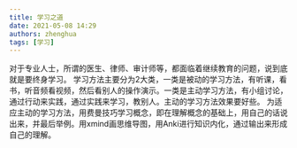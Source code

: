 ```yaml
---
title: 学习之道
date: 2021-05-08 14:29
authors: zhenghua
tags: [学习]
---
```


对于专业人士，所谓的医生、律师、审计师等，都面临着继续教育的问题，说到底就是要终身学习。
学习方法主要分为2大类，一类是被动的学习方法，有听课，看书，听音频看视频，然后看别人的操作演示。一类是主动学习方法，有小组讨论，通过行动来实践，通过实践来学习，教别人。主动的学习方法效果要好些。
为适应主动的学习方法，用费曼技巧学习概念，即在理解概念的基础上，用自己的话说出来，并最后举例。用xmind画思维导图，用Anki进行知识内化，通过输出来形成自己的理解。

